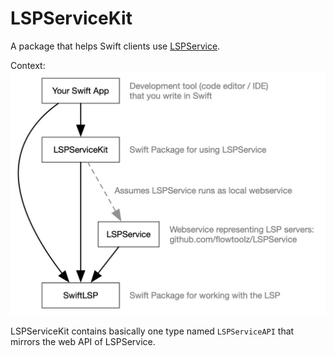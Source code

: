 # LSPServiceKit

A package that helps Swift clients use [LSPService](https://github.com/flowtoolz/LSPService).

Context:
![Context](Documentation/Context_Diagram.jpg)

LSPServiceKit contains basically one type named `LSPServiceAPI` that mirrors the web API of LSPService.
